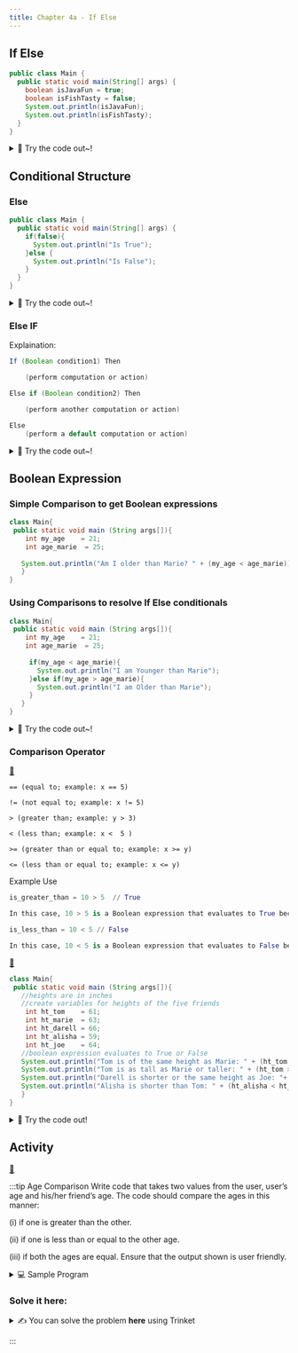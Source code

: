 ```yaml
---
title: Chapter 4a - If Else
---
```


## If Else

```java
public class Main {
  public static void main(String[] args) {
    boolean isJavaFun = true;
    boolean isFishTasty = false;    
    System.out.println(isJavaFun);
    System.out.println(isFishTasty);
  }
}
```

<details>
<summary>
🧪 Try the code out~!
</summary>
<iframe src="https://trinket.io/embed/java/db4b075d67" width="100%" height="600" frameborder="0" marginwidth="0" marginheight="0" allowfullscreen></iframe>

</details>




## Conditional Structure

### Else

```java
public class Main {
  public static void main(String[] args) {
    if(false){
      System.out.println("Is True");
    }else {
      System.out.println("Is False");
    }
  }
}
```
<details>
<summary>
🧪 Try the code out~!
</summary>
<iframe src="https://trinket.io/embed/java/641a2a9c9e" width="100%" height="600" frameborder="0" marginwidth="0" marginheight="0" allowfullscreen></iframe>

</details>

### Else IF

Explaination:
```java
If (Boolean condition1) Then

    (perform computation or action)

Else if (Boolean condition2) Then

    (perform another computation or action)

Else
    (perform a default computation or action)
```

<details>
<summary>
🧪 Try the code out~!
</summary>
<iframe src="https://trinket.io/embed/java/e7864d63c6" width="100%" height="600" frameborder="0" marginwidth="0" marginheight="0" allowfullscreen></iframe>

</details>




## Boolean Expression 

### Simple Comparison to get Boolean expressions
```java
class Main{
 public static void main (String args[]){
    int my_age    = 21;
    int age_marie  = 25;
   
   System.out.println("Am I older than Marie? " + (my_age < age_marie));
   }
}
```

### Using Comparisons to resolve If Else conditionals
```java
class Main{
 public static void main (String args[]){
    int my_age    = 21;
    int age_marie  = 25;
   
     if(my_age < age_marie){
       System.out.println("I am Younger than Marie");
     }else if(my_age > age_marie){
       System.out.println("I am Older than Marie");
     }
   }
}
```

<details>
<summary>
🧪 Try the code out~!
</summary>

<iframe src="https://trinket.io/embed/java/abcbd41ace" width="100%" height="600" frameborder="0" marginwidth="0" marginheight="0" allowfullscreen></iframe>

</details>





### Comparison Operator
[👀](https://learn2codelive.com/courses/107/pages/lesson-4-learning-activities-r-wrap-up-comparison-operators?module_item_id=9109)

```
== (equal to; example: x == 5)

!= (not equal to; example: x != 5)

> (greater than; example: y > 3)

< (less than; example: x <  5 )

>= (greater than or equal to; example: x >= y) 

<= (less than or equal to; example: x <= y)
```

Example Use
```python
is_greater_than = 10 > 5  // True

In this case, 10 > 5 is a Boolean expression that evaluates to True because 10 is greater than 5

is_less_than = 10 < 5 // False

In this case, 10 < 5 is a Boolean expression that evaluates to False because 10 is not less than 5
```




[👀](https://learn2codelive.com/courses/107/pages/lesson-4-learning-activities-e1-introduce-boolean-expression?module_item_id=9108)

```java
class Main{
 public static void main (String args[]){
   //heights are in inches
   //create variables for heights of the five friends
    int ht_tom    = 61;
    int ht_marie  = 63;
    int ht_darell = 66;
    int ht_alisha = 59;
    int ht_joe    = 64;
   //boolean expression evaluates to True or False
   System.out.println("Tom is of the same height as Marie: " + (ht_tom == ht_marie));
   System.out.println("Tom is as tall as Marie or taller: " + (ht_tom >= ht_marie));
   System.out.println("Darell is shorter or the same height as Joe: "+ (ht_darell <= ht_joe));
   System.out.println("Alisha is shorter than Tom: " + (ht_alisha < ht_tom));
   }
}
```


<details>
<summary>
🧪 Try the code out! 
</summary>
<iframe src="https://trinket.io/embed/java/f4a2082f58" width="100%" height="600" frameborder="0" marginwidth="0" marginheight="0" allowfullscreen></iframe>

</details>


## Activity

[👀](https://learn2codelive.com/courses/107/pages/lesson-4-learning-activities-r-practice-activity-1-comparing-ages?module_item_id=9110)

:::tip Age Comparison
Write code that takes two values from the user, user’s age and his/her friend’s age. The code should compare the ages in this manner: 

(i) if one is greater than the other.

(ii) if one is less than or equal to the other age.

(iii) if both the ages are equal. Ensure that the output shown is user friendly.

<details>
<summary>
💻 Sample Program
</summary>
<iframe src="https://trinket.io/embed/java/7989b0de78?outputOnly=true" width="100%" height="400" frameborder="0" marginwidth="0" marginheight="0" allowfullscreen></iframe>
</details>



### Solve it here:

<!-- <details>
<summary>
✍ Solve the problem using Replit
</summary>
<a href="https://replit.com/@NeneWang/EmptyJavaCanvas#Main.java" >Feel free to use Repl, you can fork from this empty canvas in Repl.it</a>

</details> -->

<details>
<summary>
✍  You can solve the problem <b>here</b> using Trinket
</summary>
<iframe src="https://trinket.io/embed/java/4b11cfc604" width="100%" height="600" frameborder="0" marginwidth="0" marginheight="0" allowfullscreen></iframe>

</details>



:::